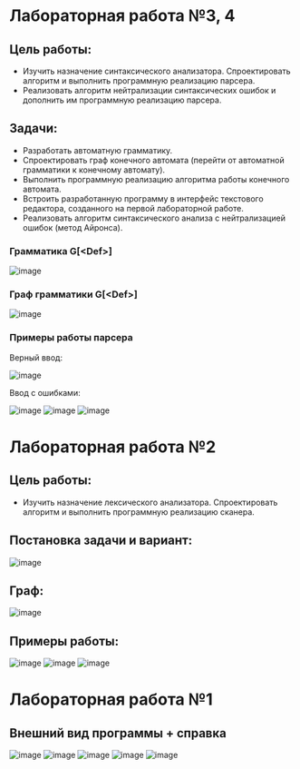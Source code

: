 # Лабораторная работа №3, 4
## Цель работы:
 - Изучить назначение синтаксического анализатора. Спроектировать алгоритм и выполнить программную реализацию парсера.
 - Реализовать алгоритм нейтрализации синтаксических ошибок и дополнить им программную реализацию парсера.
## Задачи:
 - Разработать автоматную грамматику.
 - Спроектировать граф конечного автомата (перейти от автоматной грамматики к конечному автомату).
 - Выполнить программную реализацию алгоритма работы конечного автомата.
 - Встроить разработанную программу в интерфейс текстового редактора, созданного на первой лабораторной работе.
 - Реализовать алгоритм синтаксического анализа с нейтрализацией ошибок (метод Айронса). 

### Грамматика G[\<Def>]
![image](https://github.com/M-1liya/wpfCopilator/assets/114402298/edb58d10-695a-4bb6-b9c2-c82289685e9d)

### Граф грамматики G[\<Def>]   
![image](https://github.com/M-1liya/wpfCopilator/assets/114402298/8f0df1bc-7067-4c6b-b11f-6bf3ce310bd8)



### Примеры работы парсера
Верный ввод:

![image](https://github.com/M-1liya/wpfCopilator/assets/114402298/390b63e4-bcdc-49f9-ab45-71c991d2eb97)

Ввод с ошибками:

![image](https://github.com/M-1liya/wpfCopilator/assets/114402298/86bc3929-7abf-45c9-9f11-79c5b5889b6f)
![image](https://github.com/M-1liya/wpfCopilator/assets/114402298/65b8ce4e-1c19-4420-b4d5-d8d0fde59e74)
![image](https://github.com/M-1liya/wpfCopilator/assets/114402298/23ad9269-d61a-41b3-87f7-bc60da2bcf04)



# Лабораторная работа №2
## Цель работы:
- Изучить назначение лексического анализатора. Спроектировать алгоритм и выполнить программную реализацию сканера.
## Постановка задачи и вариант:

![image](https://github.com/M-1liya/wpfCopilator/assets/114402298/306c6c40-caaa-47c3-a1f4-26514704592c)

## Граф:
![image](https://github.com/M-1liya/wpfCopilator/assets/114402298/c3a9e8b9-a024-4229-ac51-b14443be449e)




## Примеры работы:
![image](https://github.com/M-1liya/wpfCopilator/assets/114402298/2f249c18-9399-4204-a95b-867c10873ab2)
![image](https://github.com/M-1liya/wpfCopilator/assets/114402298/51cefe61-80a9-4373-a13a-4f80f970addf)
![image](https://github.com/M-1liya/wpfCopilator/assets/114402298/eba2e63d-9803-4fdc-982d-d62e34c825ab)

# Лабораторная работа №1
## Внешний вид программы + справка

![image](https://github.com/M-1liya/wpfCopilator/assets/114402298/954c7ad9-a80e-40b8-8537-354bdd76f095)
![image](https://github.com/M-1liya/wpfCopilator/assets/114402298/e81e7138-54c2-4c5b-910c-085a005563aa)
![image](https://github.com/M-1liya/wpfCopilator/assets/114402298/3a399930-8aff-4e61-a205-136423cb46e9)
![image](https://github.com/M-1liya/wpfCopilator/assets/114402298/ddb41341-59a3-430c-9825-41c82b9f6d7b)
![image](https://github.com/M-1liya/wpfCopilator/assets/114402298/b9681216-c721-40f5-84b3-d2c0419c4c5d)
